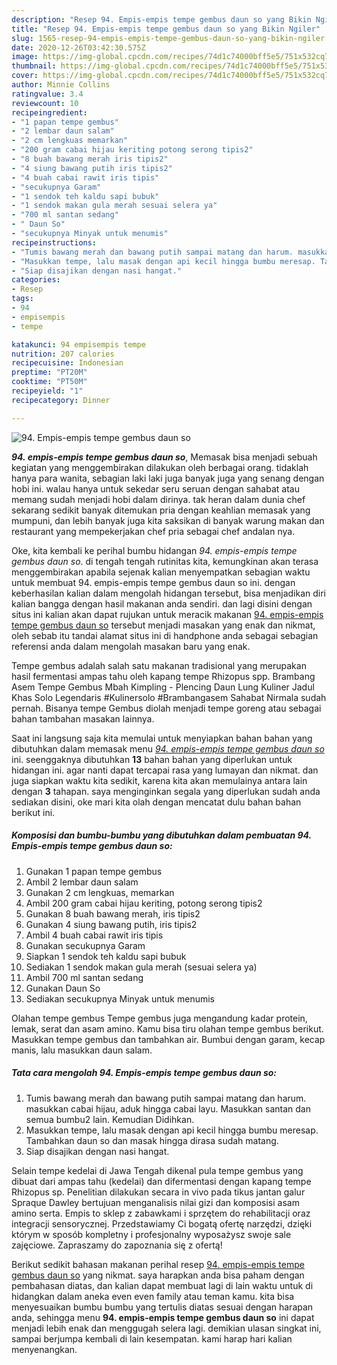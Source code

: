 ```yaml
---
description: "Resep 94. Empis-empis tempe gembus daun so yang Bikin Ngiler"
title: "Resep 94. Empis-empis tempe gembus daun so yang Bikin Ngiler"
slug: 1565-resep-94-empis-empis-tempe-gembus-daun-so-yang-bikin-ngiler
date: 2020-12-26T03:42:30.575Z
image: https://img-global.cpcdn.com/recipes/74d1c74000bff5e5/751x532cq70/94-empis-empis-tempe-gembus-daun-so-foto-resep-utama.jpg
thumbnail: https://img-global.cpcdn.com/recipes/74d1c74000bff5e5/751x532cq70/94-empis-empis-tempe-gembus-daun-so-foto-resep-utama.jpg
cover: https://img-global.cpcdn.com/recipes/74d1c74000bff5e5/751x532cq70/94-empis-empis-tempe-gembus-daun-so-foto-resep-utama.jpg
author: Minnie Collins
ratingvalue: 3.4
reviewcount: 10
recipeingredient:
- "1 papan tempe gembus"
- "2 lembar daun salam"
- "2 cm lengkuas memarkan"
- "200 gram cabai hijau keriting potong serong tipis2"
- "8 buah bawang merah iris tipis2"
- "4 siung bawang putih iris tipis2"
- "4 buah cabai rawit iris tipis"
- "secukupnya Garam"
- "1 sendok teh kaldu sapi bubuk"
- "1 sendok makan gula merah sesuai selera ya"
- "700 ml santan sedang"
- " Daun So"
- "secukupnya Minyak untuk menumis"
recipeinstructions:
- "Tumis bawang merah dan bawang putih sampai matang dan harum. masukkan cabai hijau, aduk hingga cabai layu. Masukkan santan dan semua bumbu2 lain. Kemudian Didihkan."
- "Masukkan tempe, lalu masak dengan api kecil hingga bumbu meresap. Tambahkan daun so dan masak hingga dirasa sudah matang."
- "Siap disajikan dengan nasi hangat."
categories:
- Resep
tags:
- 94
- empisempis
- tempe

katakunci: 94 empisempis tempe 
nutrition: 207 calories
recipecuisine: Indonesian
preptime: "PT20M"
cooktime: "PT50M"
recipeyield: "1"
recipecategory: Dinner

---
```



![94. Empis-empis tempe gembus daun so](https://img-global.cpcdn.com/recipes/74d1c74000bff5e5/751x532cq70/94-empis-empis-tempe-gembus-daun-so-foto-resep-utama.jpg)

<b><i>94. empis-empis tempe gembus daun so</i></b>, Memasak bisa menjadi sebuah kegiatan yang menggembirakan dilakukan oleh berbagai orang. tidaklah hanya para wanita, sebagian laki laki juga banyak juga yang senang dengan hobi ini. walau hanya untuk sekedar seru seruan dengan sahabat atau memang sudah menjadi hobi dalam dirinya. tak heran dalam dunia chef sekarang sedikit banyak ditemukan pria dengan keahlian memasak yang mumpuni, dan lebih banyak juga kita saksikan di banyak warung makan dan restaurant yang mempekerjakan chef pria sebagai chef andalan nya.

Oke, kita kembali ke perihal bumbu hidangan <i>94. empis-empis tempe gembus daun so</i>. di tengah tengah rutinitas kita, kemungkinan akan terasa menggembirakan apabila sejenak kalian menyempatkan sebagian waktu untuk membuat 94. empis-empis tempe gembus daun so ini. dengan keberhasilan kalian dalam mengolah hidangan tersebut, bisa menjadikan diri kalian bangga dengan hasil makanan anda sendiri. dan lagi disini dengan situs ini kalian akan dapat rujukan untuk meracik makanan <u>94. empis-empis tempe gembus daun so</u> tersebut menjadi masakan yang enak dan nikmat, oleh sebab itu tandai alamat situs ini di handphone anda sebagai sebagian referensi anda dalam mengolah masakan baru yang enak.

Tempe gembus adalah salah satu makanan tradisional yang merupakan hasil fermentasi ampas tahu oleh kapang tempe Rhizopus spp. Brambang Asem Tempe Gembus Mbah Kimpling - Plencing Daun Lung Kuliner Jadul Khas Solo Legendaris #Kulinersolo #Brambangasem Sahabat Nirmala sudah pernah. Bisanya tempe Gembus diolah menjadi tempe goreng atau sebagai bahan tambahan masakan lainnya.


Saat ini langsung saja kita memulai untuk menyiapkan bahan bahan yang dibutuhkan dalam memasak menu <u><i>94. empis-empis tempe gembus daun so</i></u> ini. seenggaknya dibutuhkan <b>13</b> bahan bahan yang diperlukan untuk hidangan ini. agar nanti dapat tercapai rasa yang lumayan dan nikmat. dan juga siapkan waktu kita sedikit, karena kita akan memulainya antara lain dengan <b>3</b> tahapan. saya menginginkan segala yang diperlukan sudah anda sediakan disini, oke mari kita olah dengan mencatat dulu bahan bahan berikut ini.

<!--inarticleads1-->

##### Komposisi dan bumbu-bumbu yang dibutuhkan dalam pembuatan 94. Empis-empis tempe gembus daun so:

1. Gunakan 1 papan tempe gembus
1. Ambil 2 lembar daun salam
1. Gunakan 2 cm lengkuas, memarkan
1. Ambil 200 gram cabai hijau keriting, potong serong tipis2
1. Gunakan 8 buah bawang merah, iris tipis2
1. Gunakan 4 siung bawang putih, iris tipis2
1. Ambil 4 buah cabai rawit iris tipis
1. Gunakan secukupnya Garam
1. Siapkan 1 sendok teh kaldu sapi bubuk
1. Sediakan 1 sendok makan gula merah (sesuai selera ya)
1. Ambil 700 ml santan sedang
1. Gunakan  Daun So
1. Sediakan secukupnya Minyak untuk menumis


Olahan tempe gembus Tempe gembus juga mengandung kadar protein, lemak, serat dan asam amino. Kamu bisa tiru olahan tempe gembus berikut. Masukkan tempe gembus dan tambahkan air. Bumbui dengan garam, kecap manis, lalu masukkan daun salam. 

<!--inarticleads2-->

##### Tata cara mengolah 94. Empis-empis tempe gembus daun so:

1. Tumis bawang merah dan bawang putih sampai matang dan harum. masukkan cabai hijau, aduk hingga cabai layu. Masukkan santan dan semua bumbu2 lain. Kemudian Didihkan.
1. Masukkan tempe, lalu masak dengan api kecil hingga bumbu meresap. Tambahkan daun so dan masak hingga dirasa sudah matang.
1. Siap disajikan dengan nasi hangat.


Selain tempe kedelai di Jawa Tengah dikenal pula tempe gembus yang dibuat dari ampas tahu (kedelai) dan difermentasi dengan kapang tempe Rhizopus sp. Penelitian dilakukan secara in vivo pada tikus jantan galur Spraque Dawley bertujuan menganalisis nilai gizi dan komposisi asam amino serta. Empis to sklep z zabawkami i sprzętem do rehabilitacji oraz integracji sensorycznej. Przedstawiamy Ci bogatą ofertę narzędzi, dzięki którym w sposób kompletny i profesjonalny wyposażysz swoje sale zajęciowe. Zapraszamy do zapoznania się z ofertą! 

Berikut sedikit bahasan makanan perihal resep <u>94. empis-empis tempe gembus daun so</u> yang nikmat. saya harapkan anda bisa paham dengan pembahasan diatas, dan kalian dapat membuat lagi di lain waktu untuk di hidangkan dalam aneka even even family atau teman kamu. kita bisa menyesuaikan bumbu bumbu yang tertulis diatas sesuai dengan harapan anda, sehingga menu <b>94. empis-empis tempe gembus daun so</b> ini dapat menjadi lebih enak dan menggugah selera lagi. demikian ulasan singkat ini, sampai berjumpa kembali di lain kesempatan. kami harap hari kalian menyenangkan.
